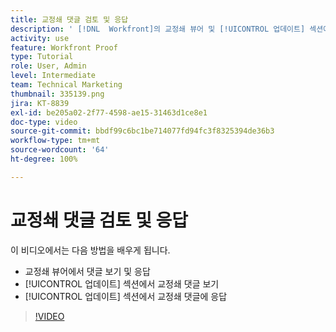 ```yaml
---
title: 교정쇄 댓글 검토 및 응답
description: ' [!DNL  Workfront]의 교정쇄 뷰어 및 [!UICONTROL 업데이트] 섹션에서 교정쇄 댓글을 보고 이에 응답하는 방법을 알아봅니다.'
activity: use
feature: Workfront Proof
type: Tutorial
role: User, Admin
level: Intermediate
team: Technical Marketing
thumbnail: 335139.png
jira: KT-8839
exl-id: be205a02-2f77-4598-ae15-31463d1ce8e1
doc-type: video
source-git-commit: bbdf99c6bc1be714077fd94fc3f8325394de36b3
workflow-type: tm+mt
source-wordcount: '64'
ht-degree: 100%

---
```


# 교정쇄 댓글 검토 및 응답

이 비디오에서는 다음 방법을 배우게 됩니다.

* 교정쇄 뷰어에서 댓글 보기 및 응답
* [!UICONTROL 업데이트] 섹션에서 교정쇄 댓글 보기
* [!UICONTROL 업데이트] 섹션에서 교정쇄 댓글에 응답

>[!VIDEO](https://video.tv.adobe.com/v/3438660/?quality=12&learn=on&enablevpops=1&captions=kor)
